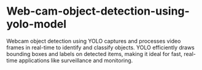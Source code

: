 # Web-cam-object-detection-using-yolo-model
Webcam object detection using YOLO captures and processes video frames in real-time to identify and classify objects. YOLO efficiently draws bounding boxes and labels on detected items, making it ideal for fast, real-time applications like surveillance and monitoring.

